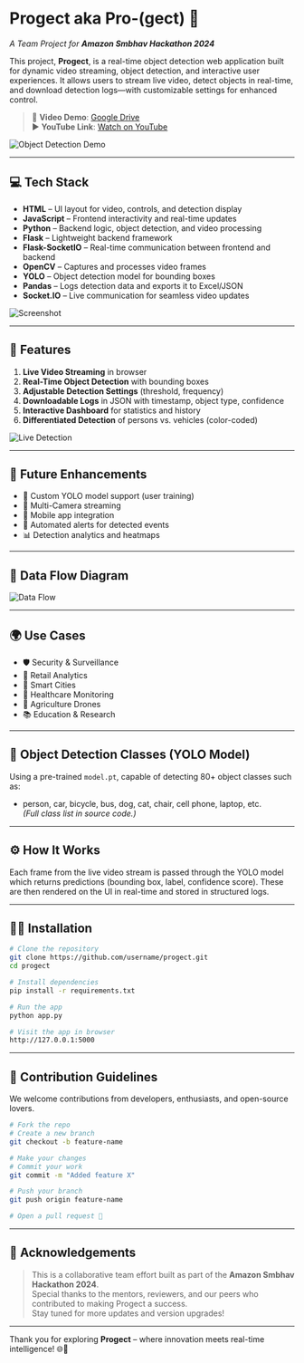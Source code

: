 # Progect aka Pro-(gect) 🚀  
*A Team Project for **Amazon Smbhav Hackathon 2024***

This project, **Progect**, is a real-time object detection web application built for dynamic video streaming, object detection, and interactive user experiences. It allows users to stream live video, detect objects in real-time, and download detection logs—with customizable settings for enhanced control.

> 🔗 **Video Demo**: [Google Drive](https://drive.google.com/file/d/1m2-TNuCpCgIBHtPGb2XKbCFhOzDEDZHD/view?usp=sharing)  
> ▶️ **YouTube Link**: [Watch on YouTube](https://youtu.be/h-ACxbLcYLI)

![Object Detection Demo](https://github.com/user-attachments/assets/3f3ebd8c-1b58-4158-bf25-41dc623537e3)

---

## 💻 Tech Stack

- **HTML** – UI layout for video, controls, and detection display  
- **JavaScript** – Frontend interactivity and real-time updates  
- **Python** – Backend logic, object detection, and video processing  
- **Flask** – Lightweight backend framework  
- **Flask-SocketIO** – Real-time communication between frontend and backend  
- **OpenCV** – Captures and processes video frames  
- **YOLO** – Object detection model for bounding boxes  
- **Pandas** – Logs detection data and exports it to Excel/JSON  
- **Socket.IO** – Live communication for seamless video updates

![Screenshot](https://github.com/user-attachments/assets/b351d2b9-e0e8-4bc2-bfda-f570fe5506fb)

---

## 🌟 Features

1. **Live Video Streaming** in browser  
2. **Real-Time Object Detection** with bounding boxes  
3. **Adjustable Detection Settings** (threshold, frequency)  
4. **Downloadable Logs** in JSON with timestamp, object type, confidence  
5. **Interactive Dashboard** for statistics and history  
6. **Differentiated Detection** of persons vs. vehicles (color-coded)

![Live Detection](https://github.com/user-attachments/assets/5d2791d1-1c34-43d1-bd97-48a1efb829d0)

---

## 🔮 Future Enhancements

- 🔧 Custom YOLO model support (user training)
- 🎥 Multi-Camera streaming
- 📱 Mobile app integration
- 🚨 Automated alerts for detected events
- 📊 Detection analytics and heatmaps

---

## 🔁 Data Flow Diagram

![Data Flow](https://github.com/user-attachments/assets/0a89f3f5-7f07-4edf-a4eb-d3aea1ed40cc)

---

## 🌍 Use Cases

- 🛡️ Security & Surveillance  
- 🛒 Retail Analytics  
- 🚦 Smart Cities  
- 🏥 Healthcare Monitoring  
- 🌾 Agriculture Drones  
- 📚 Education & Research  

---

## 🎯 Object Detection Classes (YOLO Model)

Using a pre-trained `model.pt`, capable of detecting 80+ object classes such as:

- person, car, bicycle, bus, dog, cat, chair, cell phone, laptop, etc.  
*(Full class list in source code.)*

---

## ⚙️ How It Works

Each frame from the live video stream is passed through the YOLO model which returns predictions (bounding box, label, confidence score). These are then rendered on the UI in real-time and stored in structured logs.

---

## 🧑‍💻 Installation

```bash
# Clone the repository
git clone https://github.com/username/progect.git
cd progect

# Install dependencies
pip install -r requirements.txt

# Run the app
python app.py

# Visit the app in browser
http://127.0.0.1:5000
```

---

## 🤝 Contribution Guidelines

We welcome contributions from developers, enthusiasts, and open-source lovers.

```bash
# Fork the repo
# Create a new branch
git checkout -b feature-name

# Make your changes
# Commit your work
git commit -m "Added feature X"

# Push your branch
git push origin feature-name

# Open a pull request 🚀
```

---

## 🙌 Acknowledgements

> This is a collaborative team effort built as part of the **Amazon Smbhav Hackathon 2024**.  
> Special thanks to the mentors, reviewers, and our peers who contributed to making Progect a success.  
> Stay tuned for more updates and version upgrades!

---

Thank you for exploring **Progect** – where innovation meets real-time intelligence! 🌐🧠
